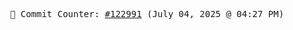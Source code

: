 <p align="center">
    <samp>
        📮 Commit Counter: <a href="https://github.com/Javascript-void0/Javascript-void0/commits/main">#122991</a> (July 04, 2025 @ 04:27 PM)
    </samp>
</p>
